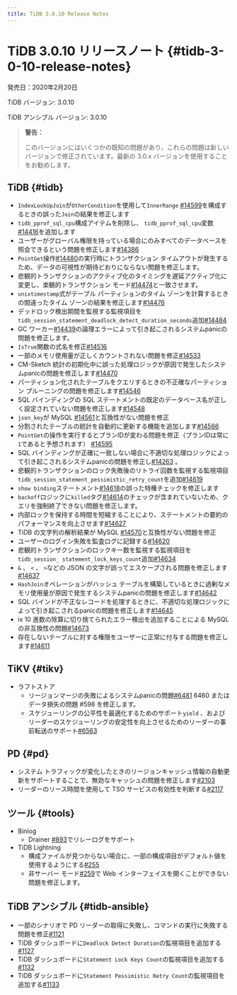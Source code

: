 ```yaml
---
title: TiDB 3.0.10 Release Notes
---
```


# TiDB 3.0.10 リリースノート {#tidb-3-0-10-release-notes}

発売日：2020年2月20日

TiDB バージョン: 3.0.10

TiDB アンシブル バージョン: 3.0.10

> **警告：**
>
> このバージョンにはいくつかの既知の問題があり、これらの問題は新しいバージョンで修正されています。最新の 3.0.x バージョンを使用することをお勧めします。

## TiDB {#tidb}

-   `IndexLookUpJoin`が`OtherCondition`を使用して`InnerRange` [#14599](https://github.com/pingcap/tidb/pull/14599)を構成するときの誤った`Join`の結果を修正します
-   `tidb_pprof_sql_cpu`構成アイテムを削除し、 `tidb_pprof_sql_cpu`変数[#14416](https://github.com/pingcap/tidb/pull/14416)を追加します
-   ユーザーがグローバル権限を持っている場合にのみすべてのデータベースを照会できるという問題を修正します[#14386](https://github.com/pingcap/tidb/pull/14386)
-   `PointGet`操作[#14480](https://github.com/pingcap/tidb/pull/14480)の実行時にトランザクション タイムアウトが発生するため、データの可視性が期待どおりにならない問題を修正します。
-   悲観的トランザクションのアクティブ化のタイミングを遅延アクティブ化に変更し、楽観的トランザクション モード[#14474](https://github.com/pingcap/tidb/pull/14474)と一致させます。
-   `unixtimestamp`式がテーブル パーティションのタイム ゾーンを計算するときの間違ったタイム ゾーンの結果を修正します[#14476](https://github.com/pingcap/tidb/pull/14476)
-   デッドロック検出期間を監視する監視項目を`tidb_session_statement_deadlock_detect_duration_seconds`追加[#14484](https://github.com/pingcap/tidb/pull/14484)
-   GC ワーカー[#14439](https://github.com/pingcap/tidb/pull/14439)の論理エラーによって引き起こされるシステムpanicの問題を修正します。
-   `IsTrue`関数の式名を修正[#14516](https://github.com/pingcap/tidb/pull/14516)
-   一部のメモリ使用量が正しくカウントされない問題を修正[#14533](https://github.com/pingcap/tidb/pull/14533)
-   CM-Sketch 統計の初期化中に誤った処理ロジックが原因で発生したシステムpanicの問題を修正します[#14470](https://github.com/pingcap/tidb/pull/14470)
-   パーティション化されたテーブルをクエリするときの不正確なパーティション プルーニングの問題を修正します[#14546](https://github.com/pingcap/tidb/pull/14546)
-   SQL バインディングの SQL ステートメントの既定のデータベース名が正しく設定されていない問題を修正します[#14548](https://github.com/pingcap/tidb/pull/14548)
-   `json_key`が MySQL [#14561](https://github.com/pingcap/tidb/pull/14561)と互換性がない問題を修正
-   分割されたテーブルの統計を自動的に更新する機能を追加します[#14566](https://github.com/pingcap/tidb/pull/14566)
-   `PointGet`の操作を実行するとプランIDが変わる問題を修正（プランIDは常に`1`であると予想されます） [#14595](https://github.com/pingcap/tidb/pull/14595)
-   SQL バインディングが正確に一致しない場合に不適切な処理ロジックによって引き起こされるシステムpanicの問題を修正し[#14263](https://github.com/pingcap/tidb/pull/14263) 。
-   悲観的トランザクションのロック失敗後のリトライ回数を監視する監視項目`tidb_session_statement_pessimistic_retry_count`を追加[#14619](https://github.com/pingcap/tidb/pull/14619)
-   `show binding`ステートメント[#14618](https://github.com/pingcap/tidb/pull/14618)の誤った特権チェックを修正します
-   `backoff`ロジックに`killed`タグ[#14614](https://github.com/pingcap/tidb/pull/14614)のチェックが含まれていないため、クエリを強制終了できない問題を修正します。
-   内部ロックを保持する時間を短縮することにより、ステートメントの要約のパフォーマンスを向上させます[#14627](https://github.com/pingcap/tidb/pull/14627)
-   TiDB の文字列の解析結果が MySQL [#14570](https://github.com/pingcap/tidb/pull/14570)と互換性がない問題を修正
-   ユーザーのログイン失敗を監査ログに記録する[#14620](https://github.com/pingcap/tidb/pull/14620)
-   悲観的トランザクションのロックキー数を監視する監視項目を`tidb_session_ statement_lock_keys_count`追加[#14634](https://github.com/pingcap/tidb/pull/14634)
-   `&` 、 `<` 、 `>`などの JSON の文字が誤ってエスケープされる問題を修正します[#14637](https://github.com/pingcap/tidb/pull/14637)
-   `HashJoin`オペレーションがハッシュ テーブルを構築しているときに過剰なメモリ使用量が原因で発生するシステムpanicの問題を修正します[#14642](https://github.com/pingcap/tidb/pull/14642)
-   SQL バインドが不正なレコードを処理するときに、不適切な処理ロジックによって引き起こされるpanicの問題を修正します[#14645](https://github.com/pingcap/tidb/pull/14645)
-   ix 10 進数の除算に切り捨てられたエラー検出を追加することによる MySQL の非互換性の問題[#14673](https://github.com/pingcap/tidb/pull/14673)
-   存在しないテーブルに対する権限をユーザーに正常に付与する問題を修正します[#14611](https://github.com/pingcap/tidb/pull/14611)

## TiKV {#tikv}

-   ラフトストア
    -   リージョンマージの失敗によるシステムpanicの問題[#6481](https://github.com/tikv/tikv/pull/6481) 6460 またはデータ損失の問題 #598 を修正します。
    -   スケジューリングの公平性を最適化するためのサポート`yield` 、およびリーダーのスケジューリングの安定性を向上させるためのリーダーの事前転送のサポート[#6563](https://github.com/tikv/tikv/pull/6563)

## PD {#pd}

-   システム トラフィックが変化したときのリージョンキャッシュ情報の自動更新をサポートすることで、無効なキャッシュの問題を修正します[#2103](https://github.com/pingcap/pd/pull/2103)
-   リーダーのリース時間を使用して TSO サービスの有効性を判断する[#2117](https://github.com/pingcap/pd/pull/2117)

## ツール {#tools}

-   Binlog
    -   Drainer [#893](https://github.com/pingcap/tidb-binlog/pull/893)でリレーログをサポート
-   TiDB Lightning
    -   構成ファイルが見つからない場合に、一部の構成項目がデフォルト値を使用するようにする[#255](https://github.com/pingcap/tidb-lightning/pull/255)
    -   非サーバー モード[#259](https://github.com/pingcap/tidb-lightning/pull/259)で Web インターフェイスを開くことができない問題を修正します。

## TiDB アンシブル {#tidb-ansible}

-   一部のシナリオで PD リーダーの取得に失敗し、コマンドの実行に失敗する問題を修正[#1121](https://github.com/pingcap/tidb-ansible/pull/1121)
-   TiDB ダッシュボードに`Deadlock Detect Duration`の監視項目を追加する[#1127](https://github.com/pingcap/tidb-ansible/pull/1127)
-   TiDB ダッシュボードに`Statement Lock Keys Count`の監視項目を追加する[#1132](https://github.com/pingcap/tidb-ansible/pull/1132)
-   TiDB ダッシュボードに`Statement Pessimistic Retry Count`の監視項目を追加する[#1133](https://github.com/pingcap/tidb-ansible/pull/1133)
